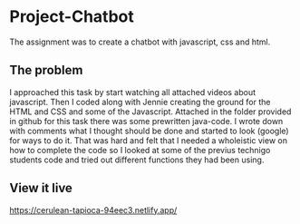 # Project-Chatbot

The assignment was to create a chatbot with javascript, css and html. 

## The problem

I approached this task by start watching all attached videos about javascript. Then I coded along with Jennie creating the ground for the HTML and CSS and some of the Javascript. Attached in the folder provided in github for this task there was some prewritten java-code. I wrote down with comments what I thought should be done and started to look (google) for ways to do it. That was hard and felt that I needed a wholeistic view on how to complete the code so I looked at some of the previus technigo students code and tried out different functions they had been using.

## View it live

https://cerulean-tapioca-94eec3.netlify.app/
